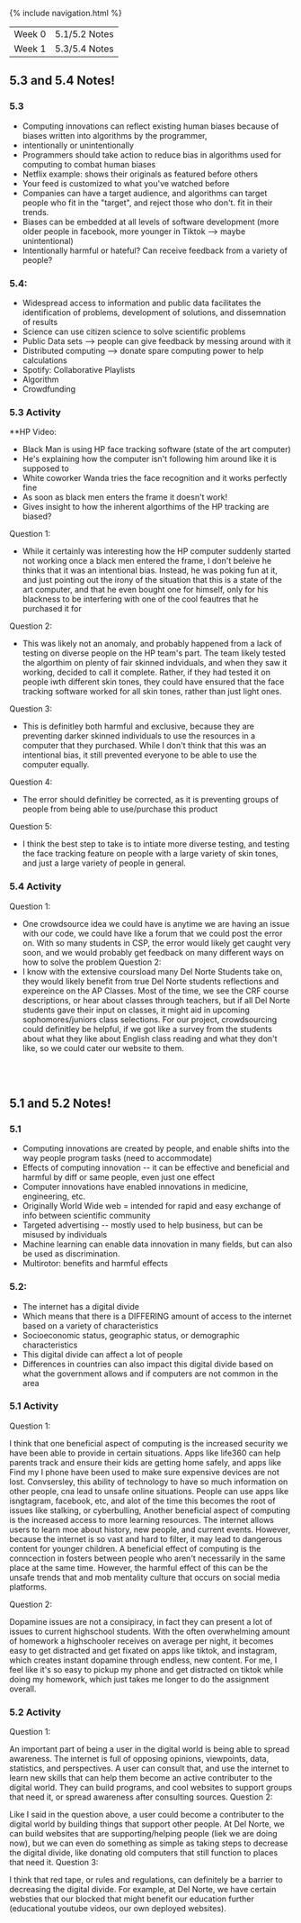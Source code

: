 {% include navigation.html %}


<table>
<tr>
<td>Week 0</td>
<td> 
 5.1/5.2 Notes
</td>
</tr>

<tr>
<td>Week 1</td>
<td>  
5.3/5.4 Notes
</td>
</tr>

</table>

## 5.3 and 5.4 Notes!
### 5.3
- Computing innovations can reflect existing human biases because of biases written into algorithms by the programmer,
- intentionally or unintentionally
- Programmers should take action to reduce bias in algorithms used for computing to combat human biases
- Netflix example: shows their originals as featured before others
- Your feed is customized to what you've watched before
- Companies can have a target audience, and algorithms can target people who fit in the "target", and reject those who don't. fit in their trends. 
-  Biases can be embedded at all levels of software development (more older people in facebook, more younger in Tiktok --> maybe unintentional)
- Intentionally harmful or hateful? Can receive feedback from a variety of people?

### 5.4:
- Widespread access to information and public data facilitates the identification of problems, development of solutions, and dissemnation of results
- Science can use citizen science to solve scientific problems
- Public Data sets --> people can give feedback by messing around with it
- Distributed computing --> donate spare computing power to help calculations
- Spotify: Collaborative Playlists
- Algorithm
- Crowdfunding

### 5.3 Activity
**HP Video:
* Black Man is using HP face tracking software (state of the art computer)
* He's explaining how the computer isn't following him around like it is supposed to
* White coworker Wanda tries the face recognition and it works perfectly fine 
* As soon as black men enters the frame it doesn't work! 
* Gives insight to how the inherent algorthims of the HP tracking are biased?

Question 1:
- While it certainly was interesting how the HP computer suddenly started not working once a black men entered the frame, I don't beleive he thinks that it was an intentional bias. Instead, he was poking fun at it, and just pointing out the irony of the situation that this is a state of the art computer, and that he even bought one for himself, only for his blackness to be interfering with one of the cool feautres that he purchased it for

Question 2: 
- This was likely not an anomaly, and probably happened from a lack of testing on diverse people on the HP team's part. The team likely tested the algorthim on plenty of fair skinned indviduals, and when they saw it working, decided to call it complete. Rather, if they had tested it on people iwth different skin tones, they could have ensured that the face tracking software worked for all skin tones, rather than just light ones.

Question 3:
- This is definitley both harmful and exclusive, because they are preventing darker skinned individuals to use the resources in a computer that they purchased. While I don't think that this was an intentional bias, it still prevented everyone to be able to use the computer equally.

Question 4:
- The error should definitley be corrected, as it is preventing groups of people from being able to use/purchase this product

Question 5:
- I think the best step to take is to intiate more diverse testing, and testing the face tracking feature on people with a large variety of skin tones, and just a large variety of people in general. 

### 5.4 Activity

Question 1: 
- One crowdsource idea we could have is anytime we are having an issue with our code, we could have like a forum that we could post the error on. With so many students in CSP, the error would likely get caught very soon, and we would probably get feedback on many different ways on how to solve the problem
Question 2:
- I know with the extensive coursload many Del Norte Students take on, they would likely benefit from true Del Norte students reflections and expereince on the AP Classes. Most of the time, we see the CRF course descriptions, or hear about classes through teachers, but if all Del Norte students gave their input on classes, it might aid in upcoming sophomores/juniors class selections. For our project, crowdsourcing could definitley be helpful, if we got like a survey from the students about what they like about English class reading and what they don't like, so we could cater our website to them. 


<br> </br>

## 5.1 and 5.2 Notes!
### 5.1
- Computing innovations are created by people, and enable shifts into the way people program tasks (need to accommodate)
- Effects of computing innovation -- it can be effective and beneficial and harmful by diff or same people, even just one effect 
- Computer innovations have enabled innovations in medicine, engineering, etc. 
- Originally World Wide web = intended for rapid and easy exchange of info between scientific community
- Targeted advertising -- mostly used to help business, but can be misused by individuals
- Machine learning can enable data innovation in many fields, but can also be used as discrimination.
- Multirotor: benefits and harmful effects
### 5.2:
- The internet has a digital divide
- Which means that there is a DIFFERING amount of access to the internet based on a variety of characteristics
- Socioeconomic status, geographic status, or demographic characteristics
- This digital divide can affect a lot of people
- Differences in countries can also impact this digital divide based on what the government allows and if computers are not common in the area

### 5.1 Activity
Question 1:

I think that one beneficial aspect of computing is the increased security we have been able to provide in certain situations. Apps like life360 can help parents track and ensure their kids are getting home safely, and apps like Find my I phone have been used to make sure expensive devices are not lost. Convsersley, this ability of technology to have so much information on other people, cna lead to unsafe online situations. People can use apps like isngtagram, facebook, etc, and alot of the time this becomes the root of issues like stalking, or cyberbulling,
Another beneficial aspect of computing is the increased access to more learning resources. The internet allows users to learn moe about history, new people, and current events. However, because the internet is so vast and hard to filter, it may lead to dangerous content for younger children.
A beneficial effect of computing is the conncection in fosters between people who aren't necessarily in the same place at the same time. However, the harmful effect of this can be the unsafe trends that and mob mentality culture that occurs on social media platforms.

Question 2:

Dopamine issues are not a consipiracy, in fact they can present a lot of issues to current highschool students. With the often overwhelming amount of homework a highschooler receives on average per night, it becomes easy to get distracted and get fixated on apps like tiktok, and instagram, which creates instant dopamine through endless, new content. For me, I feel like it's so easy to pickup my phone and get distracted on tiktok while doing my homework, which just takes me longer to do the assignment overall.

### 5.2 Activity
Question 1:

An important part of being a user in the digital world is being able to spread awareness. The internet is full of opposing opinions, viewpoints, data, statistics, and perspectives. A user can consult that, and use the internet to learn new skills that can help them become an active contributer to the digital world. They can build programs, and cool websites to support groups that need it, or spread awareness after consulting sources.
Question 2:

Like I said in the question above, a user could become a contributer to the digital world by building things that support other people. At Del Norte, we can build websites that are supporting/helping people (liek we are doing now), but we can even do something as simple as taking steps to decrease the digital divide, like donating old computers that still function to places that need it.
Question 3:

I think that red tape, or rules and regulations, can definitely be a barrier to decreasing the digital divide. For example, at Del Norte, we have certain websties that our blocked that might benefit our education further (educational youtube videos, our own deployed websites).

